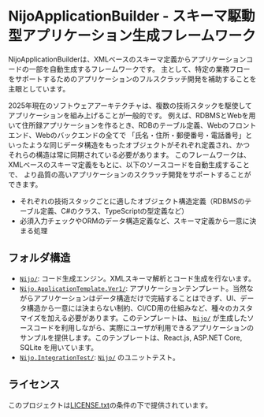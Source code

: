 # NijoApplicationBuilder - スキーマ駆動型アプリケーション生成フレームワーク
NijoApplicationBuilderは、XMLベースのスキーマ定義からアプリケーションコードの一部を自動生成するフレームワークです。
主として、特定の業務フローをサポートするためのアプリケーションのフルスクラッチ開発を補助することを主眼としています。

2025年現在のソフトウェアアーキテクチャは、複数の技術スタックを駆使してアプリケーションを組み上げることが一般的です。
例えば、RDBMSとWebを用いて住所録アプリケーションを作るとき、RDBのテーブル定義、Webのフロントエンド、Webのバックエンドの全てで
「氏名・住所・郵便番号・電話番号」といったような同じデータ構造をもったオブジェクトがそれぞれ定義され、かつそれらの構造は常に同期されている必要があります。
このフレームワークは、XMLベースのスキーマ定義をもとに、以下のソースコードを自動生成することで、
より品質の高いアプリケーションのスクラッチ開発をサポートすることができます。

- それぞれの技術スタックごとに適したオブジェクト構造定義（RDBMSのテーブル定義、C#のクラス、TypeScriptの型定義など）
- 必須入力チェックやORMのデータ構造定義など、スキーマ定義から一意に決まる処理

## フォルダ構造
- [`Nijo/`](./Nijo/): コード生成エンジン。XMLスキーマ解析とコード生成を行ないます。
- [`Nijo.ApplicationTemplate.Ver1/`](./Nijo.ApplicationTemplate.Ver1/): アプリケーションテンプレート。当然ながらアプリケーションはデータ構造だけで完結することはできず、UI、データ構造から一意には決まらない制約、CI/CD用の仕組みなど、種々のカスタマイズを加える必要があります。このテンプレートは、 [`Nijo/`](./Nijo/) が生成したソースコードを利用しながら、実際にユーザが利用できるアプリケーションのサンプルを提供します。このテンプレートは、React.js, ASP.NET Core, SQLite を用いています。
- [`Nijo.IntegrationTest/`](./Nijo.IntegrationTest/): [`Nijo/`](./Nijo/) のユニットテスト。

## ライセンス
このプロジェクトは[LICENSE.txt](./LICENSE.txt)の条件の下で提供されています。
